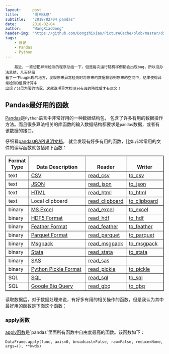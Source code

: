 ```yaml
---
layout:     post
title:      "周日休息"
subtitle:   "2018/02/04 pandas"
date:       2018-02-04
author:     "WangXiaoDong"
header-img: "https://github.com/Dongzhixiao/PictureCache/blob/master/diaryPic/20180204.jpg?raw=true"
tags:
    - 日记
    - Pandas
    - Python
---
```


```
    最近，一直想把异常检测的程序总结一下，但是每次运行随机样例都会出现bug，所以没办法总结，几天仔细
看了一下bug出现的地方，发现原来异常检测时将原来的数据投影到原来的空间中，结果使得异常检测Q值得计算中
出现了分母为零的情况，这就说明异常检测只有真的降维后才有意义！
```


## Pandas最好用的函数

<a target="_blank" href="http://pandas.pydata.org/">Pandas</a>是`Python`语言中非常好用的一种数据结构包，
包含了许多有用的数据操作方法。而且很多算法相关的库函数的输入数据结构都要求是`pandas`数据，或者有该数据的接口。

仔细看<a target="_blank" href="http://pandas.pydata.org/pandas-docs/stable/api.html">pandas的API说明文档</a>，
就会发现有好多有用的函数，比如非常常用的文件的读写函数就包括如下函数：


<table border="1" class="colwidths-given docutils">
<colgroup>
<col width="12%" />
<col width="40%" />
<col width="24%" />
<col width="24%" />
</colgroup>
<thead valign="bottom">
<tr class="row-odd"><th class="head">Format Type</th>
<th class="head">Data Description</th>
<th class="head">Reader</th>
<th class="head">Writer</th>
</tr>
</thead>
<tbody valign="top">
<tr class="row-even"><td>text</td>
<td><a class="reference external" target="_blank" href="https://en.wikipedia.org/wiki/Comma-separated_values">CSV</a></td>
<td><a class="reference internal" target="_blank" href="http://pandas.pydata.org/pandas-docs/stable/io.html#io-read-csv-table"><span class="std std-ref">read_csv</span></a></td>
<td><a class="reference internal" target="_blank" href="http://pandas.pydata.org/pandas-docs/stable/io.html#io-store-in-csv"><span class="std std-ref">to_csv</span></a></td>
</tr>
<tr class="row-odd"><td>text</td>
<td><a class="reference external" target="_blank" href="http://www.json.org/">JSON</a></td>
<td><a class="reference internal" target="_blank" href="http://pandas.pydata.org/pandas-docs/stable/io.html#io-json-reader"><span class="std std-ref">read_json</span></a></td>
<td><a class="reference internal" target="_blank" href="http://pandas.pydata.org/pandas-docs/stable/io.html#io-json-writer"><span class="std std-ref">to_json</span></a></td>
</tr>
<tr class="row-even"><td>text</td>
<td><a class="reference external" target="_blank" href="https://en.wikipedia.org/wiki/HTML">HTML</a></td>
<td><a class="reference internal" target="_blank" href="http://pandas.pydata.org/pandas-docs/stable/io.html#io-read-html"><span class="std std-ref">read_html</span></a></td>
<td><a class="reference internal" target="_blank" href="http://pandas.pydata.org/pandas-docs/stable/io.html#io-html"><span class="std std-ref">to_html</span></a></td>
</tr>
<tr class="row-odd"><td>text</td>
<td>Local clipboard</td>
<td><a class="reference internal" target="_blank" href="http://pandas.pydata.org/pandas-docs/stable/io.html#io-clipboard"><span class="std std-ref">read_clipboard</span></a></td>
<td><a class="reference internal" target="_blank" href="http://pandas.pydata.org/pandas-docs/stable/io.html#io-clipboard"><span class="std std-ref">to_clipboard</span></a></td>
</tr>
<tr class="row-even"><td>binary</td>
<td><a class="reference external" target="_blank" href="https://en.wikipedia.org/wiki/Microsoft_Excel">MS Excel</a></td>
<td><a class="reference internal" target="_blank" href="http://pandas.pydata.org/pandas-docs/stable/io.html#io-excel-reader"><span class="std std-ref">read_excel</span></a></td>
<td><a class="reference internal" target="_blank" href="http://pandas.pydata.org/pandas-docs/stable/io.html#io-excel-writer"><span class="std std-ref">to_excel</span></a></td>
</tr>
<tr class="row-odd"><td>binary</td>
<td><a class="reference external" target="_blank" href="https://support.hdfgroup.org/HDF5/whatishdf5.html">HDF5 Format</a></td>
<td><a class="reference internal" target="_blank" href="http://pandas.pydata.org/pandas-docs/stable/io.html#io-hdf5"><span class="std std-ref">read_hdf</span></a></td>
<td><a class="reference internal" target="_blank" href="http://pandas.pydata.org/pandas-docs/stable/io.html#io-hdf5"><span class="std std-ref">to_hdf</span></a></td>
</tr>
<tr class="row-even"><td>binary</td>
<td><a class="reference external" target="_blank" href="https://github.com/wesm/feather">Feather Format</a></td>
<td><a class="reference internal" target="_blank" href="http://pandas.pydata.org/pandas-docs/stable/io.html#io-feather"><span class="std std-ref">read_feather</span></a></td>
<td><a class="reference internal" target="_blank" href="http://pandas.pydata.org/pandas-docs/stable/io.html#io-feather"><span class="std std-ref">to_feather</span></a></td>
</tr>
<tr class="row-odd"><td>binary</td>
<td><a class="reference external" target="_blank" href="https://parquet.apache.org/">Parquet Format</a></td>
<td><a class="reference internal" target="_blank" href="http://pandas.pydata.org/pandas-docs/stable/io.html#io-parquet"><span class="std std-ref">read_parquet</span></a></td>
<td><a class="reference internal" target="_blank" href="http://pandas.pydata.org/pandas-docs/stable/io.html#io-parquet"><span class="std std-ref">to_parquet</span></a></td>
</tr>
<tr class="row-even"><td>binary</td>
<td><a class="reference external" target="_blank" href="http://msgpack.org/index.html">Msgpack</a></td>
<td><a class="reference internal" target="_blank" href="http://pandas.pydata.org/pandas-docs/stable/io.html#io-msgpack"><span class="std std-ref">read_msgpack</span></a></td>
<td><a class="reference internal" target="_blank" href="http://pandas.pydata.org/pandas-docs/stable/io.html#io-msgpack"><span class="std std-ref">to_msgpack</span></a></td>
</tr>
<tr class="row-odd"><td>binary</td>
<td><a class="reference external" target="_blank" href="https://en.wikipedia.org/wiki/Stata">Stata</a></td>
<td><a class="reference internal" target="_blank" href="http://pandas.pydata.org/pandas-docs/stable/io.html#io-stata-reader"><span class="std std-ref">read_stata</span></a></td>
<td><a class="reference internal" target="_blank" href="http://pandas.pydata.org/pandas-docs/stable/io.html#io-stata-writer"><span class="std std-ref">to_stata</span></a></td>
</tr>
<tr class="row-even"><td>binary</td>
<td><a class="reference external" target="_blank" href="https://en.wikipedia.org/wiki/SAS_(software)">SAS</a></td>
<td><a class="reference internal" target="_blank" href="http://pandas.pydata.org/pandas-docs/stable/io.html#io-sas-reader"><span class="std std-ref">read_sas</span></a></td>
<td>&#160;</td>
</tr>
<tr class="row-odd"><td>binary</td>
<td><a class="reference external" target="_blank" href="https://docs.python.org/3/library/pickle.html">Python Pickle Format</a></td>
<td><a class="reference internal" target="_blank" href="http://pandas.pydata.org/pandas-docs/stable/io.html#io-pickle"><span class="std std-ref">read_pickle</span></a></td>
<td><a class="reference internal" target="_blank" href="http://pandas.pydata.org/pandas-docs/stable/io.html#io-pickle"><span class="std std-ref">to_pickle</span></a></td>
</tr>
<tr class="row-even"><td>SQL</td>
<td><a class="reference external" target="_blank" href="https://en.wikipedia.org/wiki/SQL">SQL</a></td>
<td><a class="reference internal" target="_blank" href="http://pandas.pydata.org/pandas-docs/stable/io.html#io-sql"><span class="std std-ref">read_sql</span></a></td>
<td><a class="reference internal" target="_blank" href="http://pandas.pydata.org/pandas-docs/stable/io.html#io-sql"><span class="std std-ref">to_sql</span></a></td>
</tr>
<tr class="row-odd"><td>SQL</td>
<td><a class="reference external" target="_blank" href="https://en.wikipedia.org/wiki/BigQuery">Google Big Query</a></td>
<td><a class="reference internal" target="_blank" href="http://pandas.pydata.org/pandas-docs/stable/io.html#io-bigquery"><span class="std std-ref">read_gbq</span></a></td>
<td><a class="reference internal" target="_blank" href="http://pandas.pydata.org/pandas-docs/stable/io.html#io-bigquery"><span class="std std-ref">to_gbq</span></a></td>
</tr>
</tbody>
</table>

读取数据后，对于数据处理来说，有好多有用的相关操作的函数，但是我认为其中最好用的函数是下面这个函数：

### apply函数

<a target="_blank" href="http://pandas.pydata.org/pandas-docs/stable/generated/pandas.DataFrame.apply.html#pandas.DataFrame.apply">
apply函数</a>是`pandas`里面所有函数中自由度最高的函数。该函数如下：

`DataFrame.apply(func, axis=0, broadcast=False, raw=False, reduce=None, args=(), **kwds)`





